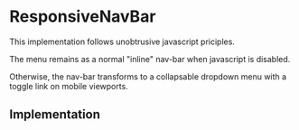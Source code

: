 # ResponsiveNavBar

This implementation follows unobtrusive javascript priciples.

The menu remains as a normal "inline" nav-bar when javascript is disabled.

Otherwise, the nav-bar transforms to a collapsable dropdown menu with a toggle link on mobile viewports.

## Implementation
